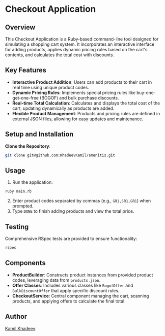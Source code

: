 # Checkout Application

## Overview

This Checkout Application is a Ruby-based command-line tool designed for simulating a shopping cart system. It incorporates an interactive interface for adding products, applies dynamic pricing rules based on the cart's contents, and calculates the total cost with discounts.

## Key Features

- **Interactive Product Addition**: Users can add products to their cart in real time using unique product codes.
- **Dynamic Pricing Rules**: Implements special pricing rules like buy-one-get-one-free (BOGOF) and bulk purchase discounts.
- **Real-time Total Calculation**: Calculates and displays the total cost of the cart, updating dynamically as products are added.
- **Flexible Product Management**: Products and pricing rules are defined in external JSON files, allowing for easy updates and maintenance.

## Setup and Installation

**Clone the Repository**:
```bash
git clone git@github.com:KhadeevKamil/amenitiz.git
```

## Usage

1. Run the application:
```bash
ruby main.rb
```
2. Enter product codes separated by commas (e.g., `GR1,SR1,GR1`) when prompted.
3. Type `DONE` to finish adding products and view the total price.

## Testing

Comprehensive RSpec tests are provided to ensure functionality:
```bash
rspec
```

## Components

- **ProductBuilder**: Constructs product instances from provided product codes, leveraging data from `products.json`.
- **Offer Classes**: Includes various classes like `BogofOffer` and `BulkDiscountOffer` that apply specific discount rules..
- **CheckoutService**: Central component managing the cart, scanning products, and applying offers to calculate the final total.

## Author

[Kamil Khadeev](https://www.linkedin.com/in/kamil-khadeev/)